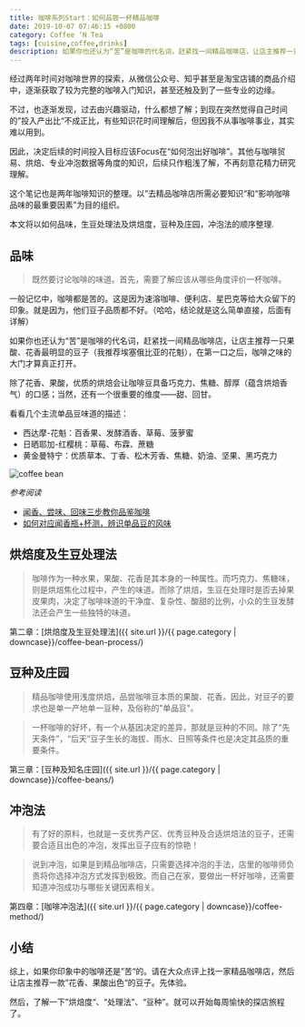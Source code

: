 ```yaml
---
title: 咖啡系列Start：如何品尝一杯精品咖啡
date: 2019-10-07 07:46:15 +0800
category: Coffee ‘N Tea
tags: [cuisine,coffee,drinks]
description: 如果你也还认为“苦”是咖啡的代名词，赶紧找一间精品咖啡店，让店主推荐一只果酸、花香最明显的豆子（我推荐埃塞俄比亚的花魁），在第一口之后，咖啡之味的大门才算真正打开。
---
```


经过两年时间对咖啡世界的探索，从微信公众号、知乎甚至是淘宝店铺的商品介绍中，逐渐获取了较为完整的咖啡入门知识，甚至还触及到了一些专业的边缘。

不过，也逐渐发现，过去由兴趣驱动，什么都想了解；到现在突然觉得自己时间的”投入产出比“不成正比，有些知识花时间理解后，但因我不从事咖啡事业，其实难以用到。

因此，决定后续的时间投入目标应该Focus在“如何泡出好咖啡”。其他与咖啡贸易、烘焙、专业冲泡数据等角度的知识，后续只作粗浅了解，不再刻意花精力研究理解。

这个笔记也是两年咖啡知识的整理。以”去精品咖啡店所需必要知识“和“影响咖啡品味的最重要因素”为目的组织。

本文将以如何品味，生豆处理法及烘焙度，豆种及庄园，冲泡法的顺序整理.

## 品味

> 既然要讨论咖啡的味道。首先，需要了解应该从哪些角度评价一杯咖啡。

一般记忆中，咖啡都是苦的。这是因为速溶咖啡、便利店、星巴克等给大众留下的印象。就是因为，他们豆子品质都不好。（哈哈，结论就是这么简单直接，后面有详解）

如果你也还认为“苦”是咖啡的代名词，赶紧找一间精品咖啡店，让店主推荐一只果酸、花香最明显的豆子（我推荐埃塞俄比亚的花魁），在第一口之后，咖啡之味的大门才算真正打开。

除了花香、果酸，优质的烘焙会让咖啡豆具备巧克力、焦糖、醇厚（蕴含烘焙香气）的口感；当然，还有一个很重要的维度——甜、回甘。

看看几个主流单品豆味道的描述：
* 西达摩-花魁：百香果、发酵酒香、草莓、菠萝蜜
* 日晒耶加-红樱桃：草莓、布霖、蔗糖
* 黄金曼特宁：优质草本、丁香、松木芳香、焦糖、奶油、坚果、黑巧克力

![coffee bean](
https://chenblog.oss-cn-hongkong.aliyuncs.com/coffee/pic8.jpg)

*参考阅读*
* [闻香、尝味、回味三步教你品鉴咖啡](https://mp.weixin.qq.com/s?__biz=MzA4MjQwMjcxMw==&mid=2654795091&idx=3&sn=fdaff2fcd4d1255e51052a493e30563b&chksm=844e19a5b33990b3f9b3dd1ebf26090fe719908c308a677b3e0c7dcb5b2449267138cef45ef4&mpshare=1&scene=1&srcid=&sharer_sharetime=1570932219392&sharer_shareid=32cb5ecf20d7cf40d0444448d940c526#rd)
* [如何对应闻香瓶+杯测，辨识单品豆的风味](https://mp.weixin.qq.com/s?__biz=MzA4MjQwMjcxMw==&mid=2654795996&idx=3&sn=c7439972e11b556235a8e88767a62258&chksm=844e142ab3399d3c6730dc39e5c7c4e1511bed9c6d98d563ec45612e1f71aea8f0be55bfb938&mpshare=1&scene=1&srcid=1013AgEvmzKIbWSbKOYepX4j&sharer_sharetime=1570897618118&sharer_shareid=32cb5ecf20d7cf40d0444448d940c526#rd)

## 烘焙度及生豆处理法

> 咖啡作为一种水果，果酸、花香是其本身的一种属性。而巧克力、焦糖味，则是烘焙焦化过程中，产生的味道。而除了烘焙，生豆在处理时是否去掉果皮果肉，决定了咖啡味道的干净度、复杂性、酸甜的比例，小众的生豆发酵法还会产生一些独特的味道。

第二章：[烘焙度及生豆处理法]({{ site.url }}/{{ page.category | downcase}}/coffee-bean-process/)

## 豆种及庄园

> 精品咖啡使用浅度烘焙，品尝咖啡豆本质的果酸、花香。因此，对豆子的要求也是单一产地单一豆种，及俗称的"单品豆"。

> 一杯咖啡的好坏，有一个从基因决定的差异，那就是豆种的不同。除了“先天条件”，“后天”豆子生长的海拔、雨水、日照等条件也是决定其品质的重要条件。

第三章：[豆种及知名庄园]({{ site.url }}/{{ page.category | downcase}}/coffee-beans/)

## 冲泡法

> 有了好的原料，也就是一支优秀产区、优秀豆种及合适烘焙法的豆子，还需要合适且出色的冲泡，发挥出豆子应有的惊艳！

> 说到冲泡，如果是到精品咖啡店，只需要选择冲泡的手法，店里的咖啡师负责将你选择冲泡方式发挥到极致。而自己在家，要做出一杯好咖啡，还需要知道冲泡成功与哪些关键因素相关。

第四章：[咖啡冲泡法]({{ site.url }}/{{ page.category | downcase}}/coffee-method/)

## 小结

综上，如果你印象中的咖啡还是”苦“的。请在大众点评上找一家精品咖啡店，然后让店主推荐一款”花香、果酸出色“的豆子。先体验。

然后，了解一下”烘焙度“、“处理法”、“豆种”。就可以开始每周愉快的探店旅程了。
